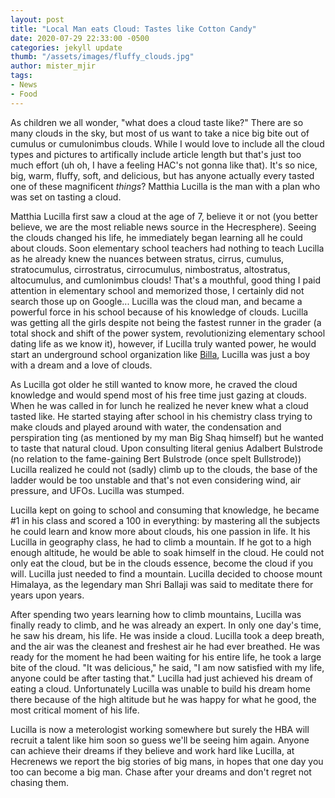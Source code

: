 ```yaml
---
layout: post
title: "Local Man eats Cloud: Tastes like Cotton Candy"
date: 2020-07-29 22:33:00 -0500
categories: jekyll update
thumb: "/assets/images/fluffy_clouds.jpg"
author: mister_mjir
tags:
- News
- Food
---
```


As children we all wonder, "what does a cloud taste like?" There are so many clouds in the sky, but most of us want to take a nice big bite out of cumulus or
cumulonimbus clouds. While I would love to include all the cloud types and pictures to artifically include article length but that's just too much effort (uh oh,
I have a feeling HAC's not gonna like that). It's so nice, big, warm, fluffy, soft, and delicious, but has anyone actually every tasted one of these magnificent
*things*? Matthia Lucilla is the man with a plan who was set on tasting a cloud.

Matthia Lucilla first saw a cloud at the age of 7, believe it or not (you better believe, we are the most reliable news source in the Hecresphere). Seeing the clouds
changed his life, he immediately began learning all he could about clouds. Soon elementary school teachers had nothing to teach Lucilla as he already knew the nuances
between stratus, cirrus, cumulus, stratocumulus, cirrostratus, cirrocumulus, nimbostratus, altostratus, altocumulus, and cumlonimbus clouds! That's a mouthful, good
thing I paid attention in elementary school and memorized those, I certainly did not search those up on Google... Lucilla was the cloud man, and became a powerful
force in his school because of his knowledge of clouds. Lucilla was getting all the girls despite not being the fastest runner in the grader (a total shock and shift
of the power system, revolutionizing elementary school dating life as we know it), however, if Lucilla truly wanted power, he would start an underground school
organization like [Billa](https://hecrenews.github.io/jekyll/update/2020/07/27/billa-the-rise-and-fall-of-an-undergound-school-organization.html), Lucilla was just
a boy with a dream and a love of clouds.

As Lucilla got older he still wanted to know more, he craved the cloud knowledge and would spend most of his free time just gazing at clouds. When he was called in for
lunch he realized he never knew what a cloud tasted like. He started staying after school in his chemistry class trying to make clouds and played around with water,
the condensation and perspiration ting (as mentioned by my man Big Shaq himself) but he wanted to taste that natural cloud. Upon consulting literal genius Adalbert
Bulstrode (no relation to the fame-gaining Bert Bulstrode (once spelt Bullstrode)) Lucilla realized he could not (sadly) climb up to the clouds, the base of the ladder
would be too unstable and that's not even considering wind, air pressure, and UFOs. Lucilla was stumped.

Lucilla kept on going to school and consuming that knowledge, he became #1 in his class and scored a 100 in everything: by mastering all the subjects he could learn
and know more about clouds, his one passion in life. It his Lucilla in geography class, he had to climb a mountain. If he got to a high enough altitude, he would be
able to soak himself in the cloud. He could not only eat the cloud, but be in the clouds essence, become the cloud if you will. Lucilla just needed to find a mountain.
Lucilla decided to choose mount Himalaya, as the legendary man Shri Ballaji was said to meditate there for years upon years.

After spending two years learning how to climb mountains, Lucilla was finally ready to climb, and he was already an expert. In only one day's time, he saw his dream,
his life. He was inside a cloud. Lucilla took a deep breath, and the air was the cleanest and freshest air he had ever breathed. He was ready for the moment he had
been waiting for his entire life, he took a large bite of the cloud. "It was delicious," he said, "I am now satisfied with my life, anyone could be after tasting
that." Lucilla had just achieved his dream of eating a cloud. Unfortunately Lucilla was unable to build his dream home there because of the high altitude but he was
happy for what he good, the most critical moment of his life.

Lucilla is now a meterologist working somewhere but surely the HBA will recruit a talent like him soon so guess we'll be seeing him again. Anyone can achieve their
dreams if they believe and work hard like Lucilla, at Hecrenews we report the big stories of big mans, in hopes that one day you too can become a big man. Chase after
your dreams and don't regret not chasing them.
